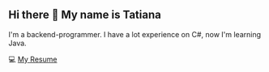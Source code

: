 ## Hi there 👋 My name is Tatiana

I'm a backend-programmer. I have a lot experience on C#, now I'm learning Java.

💻 [My Resume](Резюме.pdf)

<!--
**tatianagritsenko/tatianagritsenko** is a ✨ _special_ ✨ repository because its `README.md` (this file) appears on your GitHub profile.

Here are some ideas to get you started:

- 🔭 I’m currently working on ...
- 🌱 I’m currently learning ...
- 👯 I’m looking to collaborate on ...
- 🤔 I’m looking for help with ...
- 💬 Ask me about ...
- 📫 How to reach me: ...
- 😄 Pronouns: ...
- ⚡ Fun fact: ...
-->
